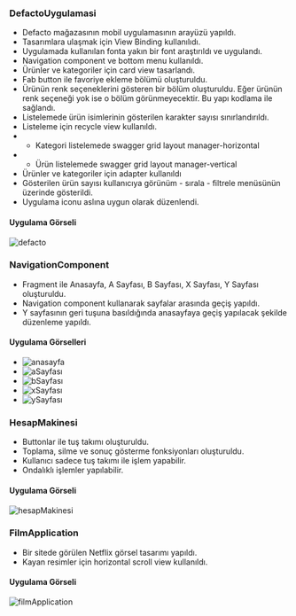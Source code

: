 ### DefactoUygulamasi
- Defacto mağazasının mobil uygulamasının arayüzü yapıldı.
- Tasarımlara ulaşmak için View Binding kullanılıdı.
- Uygulamada kullanılan fonta yakın bir font araştırıldı ve uygulandı.
- Navigation component ve bottom menu kullanıldı.
- Ürünler ve kategoriler için card view tasarlandı.
- Fab button ile favoriye ekleme bölümü oluşturuldu.
- Ürünün renk seçeneklerini gösteren bir bölüm oluşturuldu. Eğer ürünün renk seçeneği yok ise o bölüm görünmeyecektir. Bu yapı kodlama ile sağlandı.
- Listelemede ürün isimlerinin gösterilen karakter sayısı sınırlandırıldı.
- Listeleme için recycle view kullanıldı.
- - Kategori listelemede swagger grid layout manager-horizontal
- - Ürün listelemede swagger grid layout manager-vertical
- Ürünler ve kategoriler için adapter kullanıldı
- Gösterilen ürün sayısı kullanıcıya görünüm - sırala - filtrele menüsünün üzerinde gösterildi.
- Uygulama iconu aslına uygun olarak düzenlendi.
#### Uygulama Görseli
![defacto](images/defacto.png)


### NavigationComponent
- Fragment ile Anasayfa, A Sayfası, B Sayfası, X Sayfası, Y Sayfası oluşturuldu.
- Navigation component kullanarak sayfalar arasında geçiş yapıldı.
- Y sayfasının geri tuşuna basıldığında anasayfaya geçiş yapılacak şekilde düzenleme yapıldı.
#### Uygulama Görselleri
+ ![anasayfa](images/sAna.png)
+ ![aSayfası](images/sa.png)
+ ![bSayfası](images/sb.png)
+ ![xSayfası](images/sx.png)
+ ![ySayfası](images/sy.png)


### HesapMakinesi
- Buttonlar ile tuş takımı oluşturuldu.
- Toplama, silme ve sonuç gösterme fonksiyonları oluşturuldu.
- Kullanıcı sadece tuş takımı ile işlem yapabilir.
- Ondalıklı işlemler yapılabilir.
#### Uygulama Görseli
![hesapMakinesi](images/hesapMakinesi.png)


### FilmApplication
- Bir sitede görülen Netflix görsel tasarımı yapıldı.
- Kayan resimler için horizontal scroll view kullanıldı.
#### Uygulama Görseli
![filmApplication](images/filmApp.png)